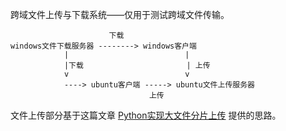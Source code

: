 跨域文件上传与下载系统——仅用于测试跨域文件传输。

```
                      下载
windows文件下载服务器 --------> windows客户端
            |                          |
            |下载                       | 上传
            v                          v
            ----> ubuntu客户端 -----> ubuntu文件上传服务器
                               上传
```

文件上传部分基于这篇文章 [Python实现大文件分片上传](https://blog.csdn.net/jinixin/article/details/77545140) 提供的思路。
